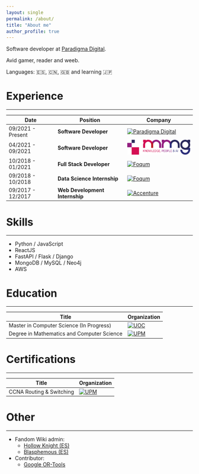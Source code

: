 ```yaml
---
layout: single
permalink: /about/
title: "About me"
author_profile: true
---
```


Software developer at [Paradigma Digital](https://www.paradigmadigital.com/).

Avid gamer, reader and weeb.

Languages: :es:, :cn:, :uk: and learning :jp:

# Experience

---

| Date              | Position                       | Company                                                                                                                                                                                                         |
| ----------------- | ------------------------------ | --------------------------------------------------------------------------------------------------------------------------------------------------------------------------------------------------------------- |
| 09/2021 - Present | **Software Developer**         | <a href="https://www.paradigmadigital.com/"><img src="https://www.paradigmadigital.com/assets/img/logo/paradigma-logos/horizontal/paradigma_digital_logo_default.svg" alt="Paradigma Digital" width="200"/></a> |
| 04/2021 - 09/2021 | **Software Developer**         | <a href="https://mmg-ai.com"><img src="/assets/images/mmg.png" alt="MMG" width="200"/></a>                                                                                                                      |
| 10/2018 - 01/2021 | **Full Stack Developer**       | <a href="https://foqum.io"><img src="https://i.imgur.com/NeCw0UF.png" alt="Foqum" width="200"/></a>                                                                                                             |
| 09/2018 - 10/2018 | **Data Science Internship**    | <a href="https://foqum.io"><img src="https://i.imgur.com/NeCw0UF.png" alt="Foqum" width="200"/></a>                                                                                                             |
| 09/2017 - 12/2017 | **Web Development Internship** | <a href="https://www.accenture.com"><img src="https://www.appian.com/wp-content/uploads/2019/04/Acc_Logo_Black_Purple_RGB-2.png" alt="Accenture" width="200"/></a>                                              |

# Skills

---

- Python / JavaScript
- ReactJS
- FastAPI / Flask / Django
- MongoDB / MySQL / Neo4j
- AWS

# Education

---

| Title                                      | Organization                                                                                                                                                                        |
| ------------------------------------------ | ----------------------------------------------------------------------------------------------------------------------------------------------------------------------------------- |
| Master in Computer Science (In Progress)   | <a href="https://www.uoc.edu/"><img src="https://upload.wikimedia.org/wikipedia/commons/a/a3/Logo_blau_uoc.png" alt="UOC" width="200"/></a>                                         |
| Degree in Mathematics and Computer Science | <a href="https://www.upm.es"><img src="https://www.upm.es/sfs/Rectorado/Gabinete%20del%20Rector/Logos/UPM/CEI/LOGOTIPO%20leyenda%20color%20JPG%20p.png" alt="UPM" width="200"/></a> |

# Certifications

---

| Title                    | Organization                                                                                                                                                                                  |
| ------------------------ | --------------------------------------------------------------------------------------------------------------------------------------------------------------------------------------------- |
| CCNA Routing & Switching | <a href="https://www.cisco.com"><img src="https://upload.wikimedia.org/wikipedia/commons/thumb/0/08/Cisco_logo_blue_2016.svg/1200px-Cisco_logo_blue_2016.svg.png" alt="UPM" width="200"/></a> |

# Other

---

- Fandom Wiki admin:
  - [Hollow Knight (ES)](https://hollowknight.fandom.com/es/wiki/Hollow_Knight_Wiki)
  - [Blasphemous (ES)](https://blasphemous.fandom.com/es/wiki/Blasphemous_Wiki)
- Contributor:
  - [Google OR-Tools](https://github.com/google/or-tools)
